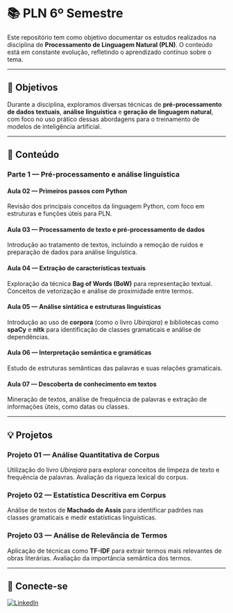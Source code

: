 # 📚 PLN 6º Semestre

Este repositório tem como objetivo documentar os estudos realizados na disciplina de **Processamento de Linguagem Natural (PLN)**. O conteúdo está em constante evolução, refletindo o aprendizado contínuo sobre o tema.

---

## 🎯 Objetivos

Durante a disciplina, exploramos diversas técnicas de **pré-processamento de dados textuais**, **análise linguística** e **geração de linguagem natural**, com foco no uso prático dessas abordagens para o treinamento de modelos de inteligência artificial.

---

## 📘 Conteúdo

### Parte 1 — Pré-processamento e análise linguística

#### Aula 02 — Primeiros passos com Python  
Revisão dos principais conceitos da linguagem Python, com foco em estruturas e funções úteis para PLN.

#### Aula 03 — Processamento de texto e pré-processamento de dados  
Introdução ao tratamento de textos, incluindo a remoção de ruídos e preparação de dados para análise linguística.

#### Aula 04 — Extração de características textuais  
Exploração da técnica **Bag of Words (BoW)** para representação textual. Conceitos de vetorização e análise de proximidade entre termos.

#### Aula 05 — Análise sintática e estruturas linguísticas  
Introdução ao uso de **corpora** (como o livro *Ubirajara*) e bibliotecas como **spaCy** e **nltk** para identificação de classes gramaticais e análise de dependências.

#### Aula 06 — Interpretação semântica e gramáticas  
Estudo de estruturas semânticas das palavras e suas relações gramaticais.

#### Aula 07 — Descoberta de conhecimento em textos  
Mineração de textos, análise de frequência de palavras e extração de informações úteis, como datas ou classes.

---

## 💡 Projetos

### Projeto 01 — Análise Quantitativa de Corpus  
Utilização do livro *Ubirajara* para explorar conceitos de limpeza de texto e frequência de palavras. Avaliação da riqueza lexical do corpus.

### Projeto 02 — Estatística Descritiva em Corpus  
Análise de textos de **Machado de Assis** para identificar padrões nas classes gramaticais e medir estatísticas linguísticas.

### Projeto 03 — Análise de Relevância de Termos  
Aplicação de técnicas como **TF-IDF** para extrair termos mais relevantes de obras literárias. Avaliação da importância semântica dos termos.

---

## 🔗 Conecte-se

[![LinkedIn](https://img.shields.io/badge/LinkedIn-0A66C2?style=for-the-badge&logo=linkedin&logoColor=white)](https://www.linkedin.com/in/gustavosantanacardoso)
